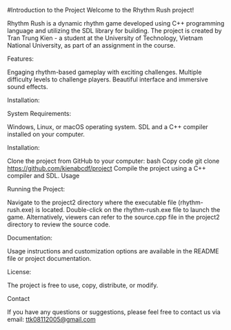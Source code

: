 #Introduction to the Project
Welcome to the Rhythm Rush project!


Rhythm Rush is a dynamic rhythm game developed using C++ programming language and utilizing the SDL library for building. The project is created by Tran Trung Kien - a student at the University of Technology, Vietnam National University, as part of an assignment in the course.

Features:

Engaging rhythm-based gameplay with exciting challenges.
Multiple difficulty levels to challenge players.
Beautiful interface and immersive sound effects.

Installation:

System Requirements:

Windows, Linux, or macOS operating system.
SDL and a C++ compiler installed on your computer.

Installation:

Clone the project from GitHub to your computer:
bash
Copy code
git clone https://github.com/kienabcdf/project
Compile the project using a C++ compiler and SDL.
Usage

Running the Project:

Navigate to the project2 directory where the executable file (rhythm-rush.exe) is located.
Double-click on the rhythm-rush.exe file to launch the game.
Alternatively, viewers can refer to the source.cpp file in the project2 directory to review the source code.

Documentation:

Usage instructions and customization options are available in the README file or project documentation.

License:

The project is free to use, copy, distribute, or modify.

Contact

If you have any questions or suggestions, please feel free to contact us via email: ttk08112005@gmail.com
